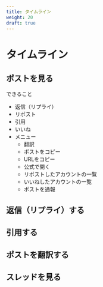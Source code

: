 ```yaml
---
title: タイムライン
weight: 20
draft: true
---
```


# タイムライン


## ポストを見る

できること

- 返信（リプライ）
- リポスト
- 引用
- いいね
- メニュー
  - 翻訳
  - ポストをコピー
  - URLをコピー
  - 公式で開く
  - リポストしたアカウントの一覧
  - いいねしたアカウントの一覧
  - ポストを通報

## 返信（リプライ）する

## 引用する

## ポストを翻訳する

## スレッドを見る